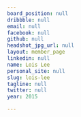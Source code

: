 ```yaml
---
board_position: null
dribbble: null
email: null
facebook: null
github: null
headshot_jpg_url: null
layout: member_page
linkedin: null
name: Lois Lee
personal_site: null
slug: lois-lee
tagline: null
twitter: null
year: 2015

---
```


